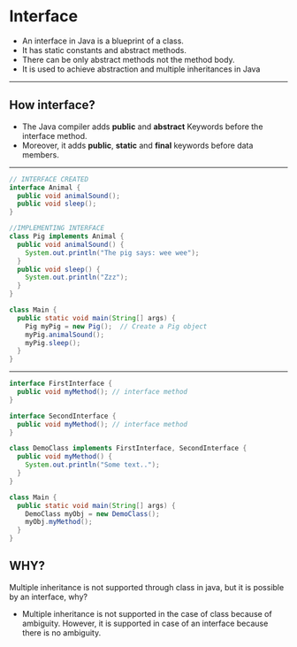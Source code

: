 # Interface
- An interface in Java is a blueprint of a class. 
- It has static constants and abstract methods.
- There can be only abstract methods not the method body.
- It is used to achieve abstraction and multiple
inheritances in Java

---
## How interface?
- The Java compiler adds **public** and **abstract** Keywords before the interface method. 
- Moreover, it adds **public**, **static** and **final** keywords before data members.


---
```java
// INTERFACE CREATED
interface Animal {
  public void animalSound();
  public void sleep(); 
}

//IMPLEMENTING INTERFACE
class Pig implements Animal {
  public void animalSound() {
    System.out.println("The pig says: wee wee");
  }
  public void sleep() {
    System.out.println("Zzz");
  }
}

class Main {
  public static void main(String[] args) {
    Pig myPig = new Pig();  // Create a Pig object
    myPig.animalSound();
    myPig.sleep();
  }
}
```

---

```java
interface FirstInterface {
  public void myMethod(); // interface method
}

interface SecondInterface {
  public void myMethod(); // interface method
}

class DemoClass implements FirstInterface, SecondInterface {
  public void myMethod() {
    System.out.println("Some text..");
  }
}

class Main {
  public static void main(String[] args) {
    DemoClass myObj = new DemoClass();
    myObj.myMethod();
  }
}
```

## WHY?
Multiple inheritance is not supported through class in java, but it is possible by an interface, why?
- Multiple inheritance is not supported in the case of class because of ambiguity.
However, it is supported in case of an interface
because there is no ambiguity.
